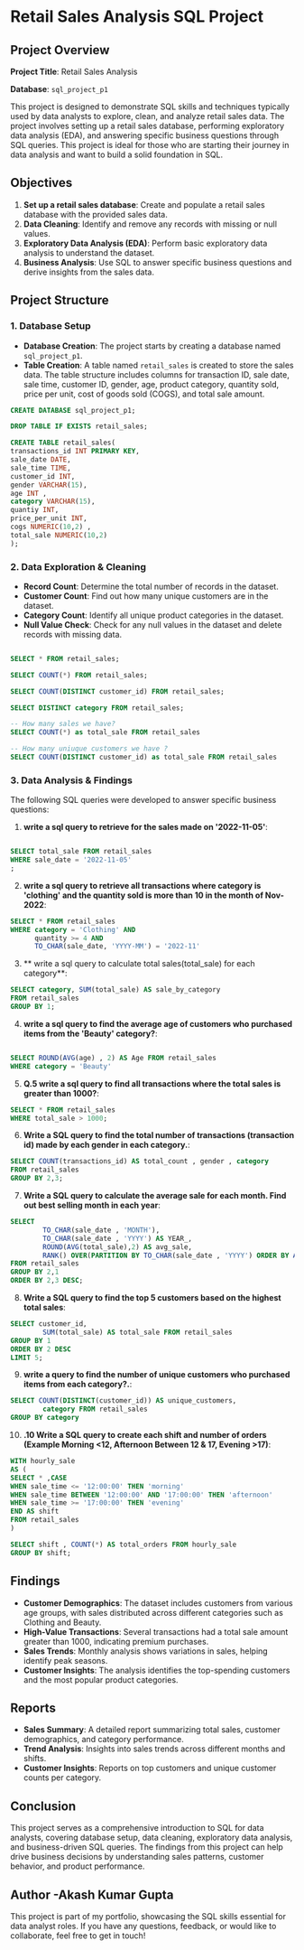 # Retail Sales Analysis SQL Project

## Project Overview

**Project Title**: Retail Sales Analysis  

**Database**: `sql_project_p1`

This project is designed to demonstrate SQL skills and techniques typically used by data analysts to explore, clean, and analyze retail sales data. The project involves setting up a retail sales database, performing exploratory data analysis (EDA), and answering specific business questions through SQL queries. This project is ideal for those who are starting their journey in data analysis and want to build a solid foundation in SQL.

## Objectives

1. **Set up a retail sales database**: Create and populate a retail sales database with the provided sales data.
2. **Data Cleaning**: Identify and remove any records with missing or null values.
3. **Exploratory Data Analysis (EDA)**: Perform basic exploratory data analysis to understand the dataset.
4. **Business Analysis**: Use SQL to answer specific business questions and derive insights from the sales data.

## Project Structure

### 1. Database Setup

- **Database Creation**: The project starts by creating a database named `sql_project_p1`.
- **Table Creation**: A table named `retail_sales` is created to store the sales data. The table structure includes columns for transaction ID, sale date, sale time, customer ID, gender, age, product category, quantity sold, price per unit, cost of goods sold (COGS), and total sale amount.

```sql
CREATE DATABASE sql_project_p1;

DROP TABLE IF EXISTS retail_sales; 

CREATE TABLE retail_sales(
transactions_id	INT PRIMARY KEY,
sale_date DATE,
sale_time TIME,
customer_id INT,	
gender VARCHAR(15),
age INT	,
category VARCHAR(15), 
quantiy	INT,
price_per_unit INT,	
cogs NUMERIC(10,2) ,
total_sale NUMERIC(10,2)
);

```

### 2. Data Exploration & Cleaning

- **Record Count**: Determine the total number of records in the dataset.
- **Customer Count**: Find out how many unique customers are in the dataset.
- **Category Count**: Identify all unique product categories in the dataset.
- **Null Value Check**: Check for any null values in the dataset and delete records with missing data.

```sql

SELECT * FROM retail_sales;

SELECT COUNT(*) FROM retail_sales;

SELECT COUNT(DISTINCT customer_id) FROM retail_sales;

SELECT DISTINCT category FROM retail_sales;

-- How many sales we have?
SELECT COUNT(*) as total_sale FROM retail_sales

-- How many uniuque customers we have ?
SELECT COUNT(DISTINCT customer_id) as total_sale FROM retail_sales

```

### 3. Data Analysis & Findings

The following SQL queries were developed to answer specific business questions:

1. **write a sql query to retrieve for the sales made on '2022-11-05'**:
```sql

SELECT total_sale FROM retail_sales
WHERE sale_date = '2022-11-05'
;
```

2. **write a sql query to retrieve all transactions where category is 'clothing' and the quantity sold is more than 10 in the month of Nov-2022**:
```sql
SELECT * FROM retail_sales
WHERE category = 'Clothing' AND 
	  quantity >= 4 AND
	  TO_CHAR(sale_date, 'YYYY-MM') = '2022-11'
```

3. ** write a sql query to calculate total sales(total_sale) for each category**:
```sql
SELECT category, SUM(total_sale) AS sale_by_category
FROM retail_sales
GROUP BY 1;
```

4. **write a sql query to find the average age of customers who purchased items from the 'Beauty' category?**:
```sql

SELECT ROUND(AVG(age) , 2) AS Age FROM retail_sales
WHERE category = 'Beauty'
```

5. **Q.5 write a sql query to find all transactions where the total sales is greater than 1000?**:
```sql
SELECT * FROM retail_sales 
WHERE total_sale > 1000;
```

6. **Write a SQL query to find the total number of transactions (transaction id) made by each gender in each category.**:
```sql
SELECT COUNT(transactions_id) AS total_count , gender , category 
FROM retail_sales
GROUP BY 2,3;
```

7. **Write a SQL query to calculate the average sale for each month. Find out best selling month in each year**:
```sql
SELECT
		TO_CHAR(sale_date , 'MONTH'),
		TO_CHAR(sale_date , 'YYYY') AS YEAR_, 
		ROUND(AVG(total_sale),2) AS avg_sale,
		RANK() OVER(PARTITION BY TO_CHAR(sale_date , 'YYYY') ORDER BY AVG(total_sale) DESC ) 
FROM retail_sales
GROUP BY 2,1
ORDER BY 2,3 DESC;
```

8. **Write a SQL query to find the top 5 customers based on the highest total sales**:
```sql
SELECT customer_id, 
		SUM(total_sale) AS total_sale FROM retail_sales
GROUP BY 1
ORDER BY 2 DESC
LIMIT 5;
```

9. **write a query to find the number of unique customers who purchased items from each category?.**:
```sql
SELECT COUNT(DISTINCT(customer_id)) AS unique_customers,
		category FROM retail_sales
GROUP BY category 
```

10. **.10 Write a SQL query to create each shift and number of orders (Example Morning <12, Afternoon Between 12 & 17, Evening >17)**:
```sql
WITH hourly_sale
AS (
SELECT * ,CASE 
WHEN sale_time <= '12:00:00' THEN 'morning'
WHEN sale_time BETWEEN '12:00:00' AND '17:00:00' THEN 'afternoon'
WHEN sale_time >= '17:00:00' THEN 'evening'
END AS shift 
FROM retail_sales
)

SELECT shift , COUNT(*) AS total_orders FROM hourly_sale
GROUP BY shift;
```

## Findings

- **Customer Demographics**: The dataset includes customers from various age groups, with sales distributed across different categories such as Clothing and Beauty.
- **High-Value Transactions**: Several transactions had a total sale amount greater than 1000, indicating premium purchases.
- **Sales Trends**: Monthly analysis shows variations in sales, helping identify peak seasons.
- **Customer Insights**: The analysis identifies the top-spending customers and the most popular product categories.

## Reports

- **Sales Summary**: A detailed report summarizing total sales, customer demographics, and category performance.
- **Trend Analysis**: Insights into sales trends across different months and shifts.
- **Customer Insights**: Reports on top customers and unique customer counts per category.

## Conclusion

This project serves as a comprehensive introduction to SQL for data analysts, covering database setup, data cleaning, exploratory data analysis, and business-driven SQL queries. The findings from this project can help drive business decisions by understanding sales patterns, customer behavior, and product performance.


## Author -Akash Kumar Gupta

This project is part of my portfolio, showcasing the SQL skills essential for data analyst roles. If you have any questions, feedback, or would like to collaborate, feel free to get in touch!

